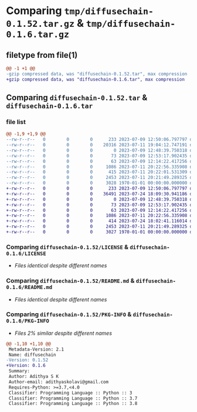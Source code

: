 # Comparing `tmp/diffusechain-0.1.52.tar.gz` & `tmp/diffusechain-0.1.6.tar.gz`

## filetype from file(1)

```diff
@@ -1 +1 @@
-gzip compressed data, was "diffusechain-0.1.52.tar", max compression
+gzip compressed data, was "diffusechain-0.1.6.tar", max compression
```

## Comparing `diffusechain-0.1.52.tar` & `diffusechain-0.1.6.tar`

### file list

```diff
@@ -1,9 +1,9 @@
--rw-r--r--   0        0        0      233 2023-07-09 12:50:06.797797 diffusechain-0.1.52/diffusechain/__init__.py
--rw-r--r--   0        0        0    20316 2023-07-11 19:04:12.747191 diffusechain-0.1.52/diffusechain/Automatic1111.py
--rw-r--r--   0        0        0        0 2023-07-09 12:48:39.750318 diffusechain-0.1.52/diffusechain/chains/__init__.py
--rw-r--r--   0        0        0       73 2023-07-09 12:53:17.902435 diffusechain-0.1.52/diffusechain/chains/consistentFaceChain.py
--rw-r--r--   0        0        0       63 2023-07-09 12:14:22.417256 diffusechain-0.1.52/diffusechain/Diffusers.py
--rw-r--r--   0        0        0     1086 2023-07-11 20:22:56.335908 diffusechain-0.1.52/LICENSE
--rw-r--r--   0        0        0      415 2023-07-11 20:22:01.531309 diffusechain-0.1.52/pyproject.toml
--rw-r--r--   0        0        0     2453 2023-07-11 20:21:49.289325 diffusechain-0.1.52/README.md
--rw-r--r--   0        0        0     3028 1970-01-01 00:00:00.000000 diffusechain-0.1.52/PKG-INFO
+-rw-r--r--   0        0        0      233 2023-07-09 12:50:06.797797 diffusechain-0.1.6/diffusechain/__init__.py
+-rw-r--r--   0        0        0    36491 2023-07-24 18:09:30.941186 diffusechain-0.1.6/diffusechain/Automatic1111.py
+-rw-r--r--   0        0        0        0 2023-07-09 12:48:39.750318 diffusechain-0.1.6/diffusechain/chains/__init__.py
+-rw-r--r--   0        0        0       73 2023-07-09 12:53:17.902435 diffusechain-0.1.6/diffusechain/chains/consistentFaceChain.py
+-rw-r--r--   0        0        0       63 2023-07-09 12:14:22.417256 diffusechain-0.1.6/diffusechain/Diffusers.py
+-rw-r--r--   0        0        0     1086 2023-07-11 20:22:56.335908 diffusechain-0.1.6/LICENSE
+-rw-r--r--   0        0        0      414 2023-07-24 18:02:41.116014 diffusechain-0.1.6/pyproject.toml
+-rw-r--r--   0        0        0     2453 2023-07-11 20:21:49.289325 diffusechain-0.1.6/README.md
+-rw-r--r--   0        0        0     3027 1970-01-01 00:00:00.000000 diffusechain-0.1.6/PKG-INFO
```

### Comparing `diffusechain-0.1.52/LICENSE` & `diffusechain-0.1.6/LICENSE`

 * *Files identical despite different names*

### Comparing `diffusechain-0.1.52/README.md` & `diffusechain-0.1.6/README.md`

 * *Files identical despite different names*

### Comparing `diffusechain-0.1.52/PKG-INFO` & `diffusechain-0.1.6/PKG-INFO`

 * *Files 2% similar despite different names*

```diff
@@ -1,10 +1,10 @@
 Metadata-Version: 2.1
 Name: diffusechain
-Version: 0.1.52
+Version: 0.1.6
 Summary: 
 Author: Adithya S K
 Author-email: adithyaskolavi@gmail.com
 Requires-Python: >=3.7,<4.0
 Classifier: Programming Language :: Python :: 3
 Classifier: Programming Language :: Python :: 3.7
 Classifier: Programming Language :: Python :: 3.8
```

